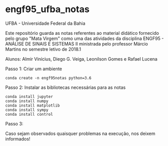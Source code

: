 # engf95_ufba_notas
UFBA - Universidade Federal da Bahia

Este repositório guarda as notas referentes ao material didático fornecido pelo grupo "Mata Virgem" como uma das atividades da  disciplina ENGF95 - ANÁLISE DE SINAIS E SISTEMAS II ministrada pelo professor Márcio Martins no semestre letivo de 2018.1  

Alunos: 
Almir Vinícius, Diego G. Veiga, Leonilson Gomes e Rafael Lucena

Passo 1: Criar um ambiente

    conda create -n engf95notas python=3.6

Passo 2: Instalar as bibliotecas necessárias para as notas

    conda install jupyter
    conda install numpy
    conda install matplotlib
    conda install sympy
    conda install control

Passo 3: 

Caso sejam observados quaisquer problemas na execução, nos deixem informados!
